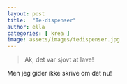 ```yaml
---
layout: post
title:  "Te-dispenser"
author: ella
categories: [ krea ]
image: assets/images/tedispenser.jpg
---
```

> Ak, det var sjovt at lave!

Men jeg gider ikke skrive om det nu!
